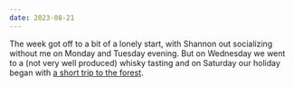 ```yaml
---
date: 2023-08-21
---
```


The week got off to a bit of a lonely start, with Shannon out socializing without me on Monday and Tuesday evening. But on Wednesday we went to a (not very well produced) whisky tasting and on Saturday our holiday began with [a short trip to the forest](/logs/travel/2023-veluwe/).

